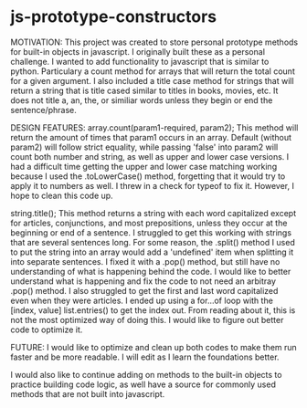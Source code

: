 # js-prototype-constructors

MOTIVATION: 
This project was created to store personal prototype methods for built-in objects in javascript. I originally built these as a personal challenge. I wanted to add functionality to javascript that is similar to python. Particulary a count method for arrays that will return the total count for a given argument. I also included a title case method for strings that will return a string that is title cased similar to titles in books, movies, etc. It does not title a, an, the, or similiar words unless they begin or end the sentence/phrase.

DESIGN FEATURES: 
array.count(param1-required, param2); This method will return the amount of times that param1 occurs in an array. Default (without param2) will follow strict equality, while passing 'false' into param2 will count both number and string, as well as upper and lower case versions. I had a difficult time getting the upper and lower case matching working because I used the .toLowerCase() method, forgetting that it would try to apply it to numbers as well. I threw in a check for typeof to fix it. However, I  hope to clean this code up. 

string.title(); This method returns a string with each word capitalized except for articles, conjunctions, and most prepositions, unless they occur at the beginning or end of a sentence. I struggled to get this working with strings that are several sentences long. For some reason, the .split() method I used to put the string into an array would add a 'undefined' item when splitting it into separate sentences. I fixed it with a .pop() method, but still have no understanding of what is happening behind the code. I would like to better understand what is happening and fix the code to not need an arbitray .pop() method. I also struggled to get the first and last word capitalized even when they were articles. I ended up using a for...of loop with the [index, value] list.entries() to get the index out. From reading about it, this is not the most optimized way of doing this. I would like to figure out better code to optimize it.

FUTURE: 
I would like to optimize and clean up both codes to make them run faster and be more readable. I will edit as I learn the foundations better. 

I would also like to continue adding on methods to the built-in objects to practice building code logic, as well have a source for commonly used methods that are not built into javascript.

